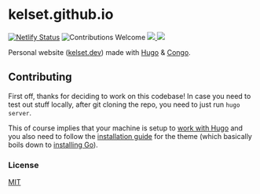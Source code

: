 # kelset.github.io

[![Netlify Status](https://api.netlify.com/api/v1/badges/bb974a55-c950-4200-993b-a4cbfe73abea/deploy-status)](https://app.netlify.com/sites/xenodochial-northcutt-74ba42/deploys) ![Contributions Welcome](https://img.shields.io/badge/contributions-welcome-brightgreen) 
<a href="https://github.com/kelset?tab=followers">
    <img src="https://img.shields.io/github/followers/kelset?label=Follow%20%40kelset&style=social" />
  </a>
  <a href="https://twitter.com/kelset">
    <img src="https://img.shields.io/twitter/follow/kelset?label=Follow%20%40kelset&style=social" />
  </a>

Personal website ([kelset.dev](https://kelset.dev/)) made with [Hugo](https://gohugo.io/) & [Congo](https://github.com/jpanther/congo).

## Contributing

First off, thanks for deciding to work on this codebase! In case you need to test out stuff locally, after git cloning the repo, you need to just run `hugo server`.

This of course implies that your machine is setup to [work with Hugo](https://gohugo.io/getting-started/quick-start/) and you also need to follow the [installation guide](https://jpanther.github.io/congo/docs/installation/) for the theme (which basically boils down to [installing Go](https://go.dev/dl/)).

### License

[MIT](./LICENSE)
